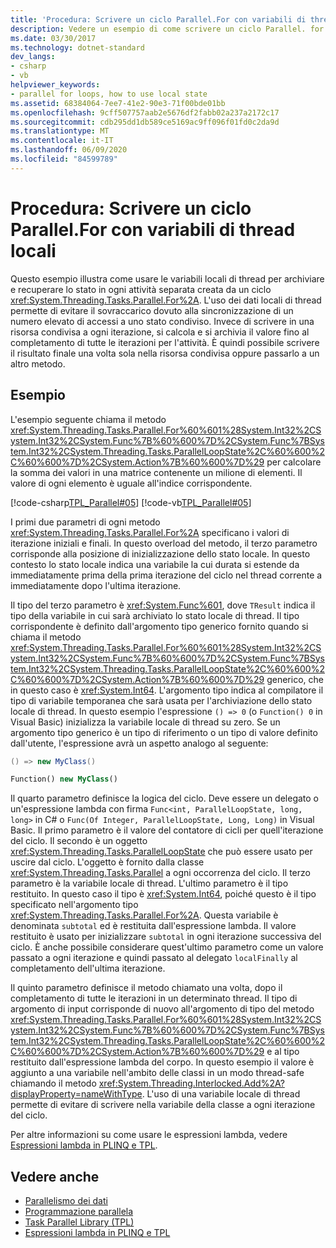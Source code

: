 ```yaml
---
title: 'Procedura: Scrivere un ciclo Parallel.For con variabili di thread locali'
description: Vedere un esempio di come scrivere un ciclo Parallel. for in .NET che usa variabili locali di thread, che archiviano e recuperano lo stato in ogni attività distinta del ciclo.
ms.date: 03/30/2017
ms.technology: dotnet-standard
dev_langs:
- csharp
- vb
helpviewer_keywords:
- parallel for loops, how to use local state
ms.assetid: 68384064-7ee7-41e2-90e3-71f00bde01bb
ms.openlocfilehash: 9cff507757aab2e5676df2fabb02a237a2172c17
ms.sourcegitcommit: cdb295dd1db589ce5169ac9ff096f01fd0c2da9d
ms.translationtype: MT
ms.contentlocale: it-IT
ms.lasthandoff: 06/09/2020
ms.locfileid: "84599789"
---
```

# <a name="how-to-write-a-parallelfor-loop-with-thread-local-variables"></a>Procedura: Scrivere un ciclo Parallel.For con variabili di thread locali
Questo esempio illustra come usare le variabili locali di thread per archiviare e recuperare lo stato in ogni attività separata creata da un ciclo <xref:System.Threading.Tasks.Parallel.For%2A>. L'uso dei dati locali di thread permette di evitare il sovraccarico dovuto alla sincronizzazione di un numero elevato di accessi a uno stato condiviso. Invece di scrivere in una risorsa condivisa a ogni iterazione, si calcola e si archivia il valore fino al completamento di tutte le iterazioni per l'attività. È quindi possibile scrivere il risultato finale una volta sola nella risorsa condivisa oppure passarlo a un altro metodo.  
  
## <a name="example"></a>Esempio  
 L'esempio seguente chiama il metodo <xref:System.Threading.Tasks.Parallel.For%60%601%28System.Int32%2CSystem.Int32%2CSystem.Func%7B%60%600%7D%2CSystem.Func%7BSystem.Int32%2CSystem.Threading.Tasks.ParallelLoopState%2C%60%600%2C%60%600%7D%2CSystem.Action%7B%60%600%7D%29> per calcolare la somma dei valori in una matrice contenente un milione di elementi. Il valore di ogni elemento è uguale all'indice corrispondente.  
  
 [!code-csharp[TPL_Parallel#05](../../../samples/snippets/csharp/VS_Snippets_Misc/tpl_parallel/cs/forandforeach_simple.cs#05)]
 [!code-vb[TPL_Parallel#05](../../../samples/snippets/visualbasic/VS_Snippets_Misc/tpl_parallel/vb/forwiththreadlocal.vb#05)]  
  
 I primi due parametri di ogni metodo <xref:System.Threading.Tasks.Parallel.For%2A> specificano i valori di iterazione iniziali e finali. In questo overload del metodo, il terzo parametro corrisponde alla posizione di inizializzazione dello stato locale. In questo contesto lo stato locale indica una variabile la cui durata si estende da immediatamente prima della prima iterazione del ciclo nel thread corrente a immediatamente dopo l'ultima iterazione.  
  
 Il tipo del terzo parametro è <xref:System.Func%601>, dove `TResult` indica il tipo della variabile in cui sarà archiviato lo stato locale di thread. Il tipo corrispondente è definito dall'argomento tipo generico fornito quando si chiama il metodo <xref:System.Threading.Tasks.Parallel.For%60%601%28System.Int32%2CSystem.Int32%2CSystem.Func%7B%60%600%7D%2CSystem.Func%7BSystem.Int32%2CSystem.Threading.Tasks.ParallelLoopState%2C%60%600%2C%60%600%7D%2CSystem.Action%7B%60%600%7D%29> generico, che in questo caso è <xref:System.Int64>. L'argomento tipo indica al compilatore il tipo di variabile temporanea che sarà usata per l'archiviazione dello stato locale di thread. In questo esempio l'espressione `() => 0` (o `Function() 0` in Visual Basic) inizializza la variabile locale di thread su zero. Se un argomento tipo generico è un tipo di riferimento o un tipo di valore definito dall'utente, l'espressione avrà un aspetto analogo al seguente:  
  
```csharp  
() => new MyClass()  
```  
  
```vb  
Function() new MyClass()  
```  
  
 Il quarto parametro definisce la logica del ciclo. Deve essere un delegato o un'espressione lambda con firma `Func<int, ParallelLoopState, long, long>` in C# o `Func(Of Integer, ParallelLoopState, Long, Long)` in Visual Basic. Il primo parametro è il valore del contatore di cicli per quell'iterazione del ciclo. Il secondo è un oggetto <xref:System.Threading.Tasks.ParallelLoopState> che può essere usato per uscire dal ciclo. L'oggetto è fornito dalla classe <xref:System.Threading.Tasks.Parallel> a ogni occorrenza del ciclo. Il terzo parametro è la variabile locale di thread. L'ultimo parametro è il tipo restituito. In questo caso il tipo è <xref:System.Int64>, poiché questo è il tipo specificato nell'argomento tipo <xref:System.Threading.Tasks.Parallel.For%2A>. Questa variabile è denominata `subtotal` ed è restituita dall'espressione lambda. Il valore restituito è usato per inizializzare `subtotal` in ogni iterazione successiva del ciclo. È anche possibile considerare quest'ultimo parametro come un valore passato a ogni iterazione e quindi passato al delegato `localFinally` al completamento dell'ultima iterazione.  
  
 Il quinto parametro definisce il metodo chiamato una volta, dopo il completamento di tutte le iterazioni in un determinato thread. Il tipo di argomento di input corrisponde di nuovo all'argomento di tipo del metodo <xref:System.Threading.Tasks.Parallel.For%60%601%28System.Int32%2CSystem.Int32%2CSystem.Func%7B%60%600%7D%2CSystem.Func%7BSystem.Int32%2CSystem.Threading.Tasks.ParallelLoopState%2C%60%600%2C%60%600%7D%2CSystem.Action%7B%60%600%7D%29> e al tipo restituito dall'espressione lambda del corpo. In questo esempio il valore è aggiunto a una variabile nell'ambito delle classi in un modo thread-safe chiamando il metodo <xref:System.Threading.Interlocked.Add%2A?displayProperty=nameWithType>. L'uso di una variabile locale di thread permette di evitare di scrivere nella variabile della classe a ogni iterazione del ciclo.  
  
 Per altre informazioni su come usare le espressioni lambda, vedere [Espressioni lambda in PLINQ e TPL](lambda-expressions-in-plinq-and-tpl.md).  
  
## <a name="see-also"></a>Vedere anche

- [Parallelismo dei dati](data-parallelism-task-parallel-library.md)
- [Programmazione parallela](index.md)
- [Task Parallel Library (TPL)](task-parallel-library-tpl.md)
- [Espressioni lambda in PLINQ e TPL](lambda-expressions-in-plinq-and-tpl.md)
